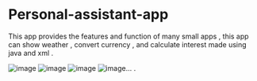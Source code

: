 # Personal-assistant-app
This app provides the features and function of many small apps , this app can show weather , convert currency , and calculate interest made using java and xml .

![image](https://user-images.githubusercontent.com/66934832/133468076-1b234b58-ee98-4c7f-bb96-57593155a0f1.png)
![image](https://user-images.githubusercontent.com/66934832/133468643-6877737e-ddec-4eb0-afbd-63d3459eadbb.png)
![image](https://user-images.githubusercontent.com/66934832/133468791-2b01f0fd-6695-4c8c-bda7-51594db5bed1.png)
![image](https://user-images.githubusercontent.com/66934832/133469038-d53ff8d6-361b-42eb-9ac6-9bab032e2e60.png)...
.







